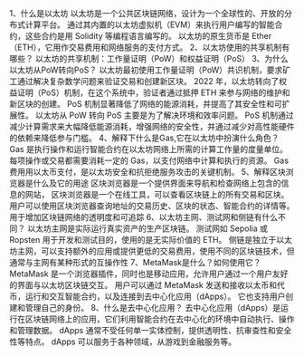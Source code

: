 1、什么是以太坊
    <!-- 以太坊是一个具有广阔愿景的公共区块链网络，它是一个全球网络，能够在以太坊虚拟机EVM上运行程序，程序是用名位
    Solidity的语言为EVM编写的，网络使用一种以太坊（ETH）的加密货币来补偿维护网络人员，通杀也作为进行交易的价值代币在网络上 -->
    以太坊是一个公共区块链网络，设计为一个全球性的、开放的分布式计算平台。
    通过其内置的以太坊虚拟机（EVM）来执行用户编写的智能合约，这些合约是用 Solidity 等编程语言编写的。
    以太坊的原生货币是 Ether（ETH），它用作交易费用和网络服务的支付方式。
2、以太坊使用的共享机制有哪些？
    以太坊的共享机制：工作量证明（PoW）和权益证明（PoS）
3、为什么以太坊从PoW转向PoS？
    以太坊最初使用工作量证明（PoW）共识机制，要求矿工通过解决复杂数学问题来验证交易和创建新区块。
    2022 年，以太坊转向了权益证明（PoS）机制，在这个系统中，验证者通过抵押 ETH 来参与网络的维护和新区块的创建。
    PoS 机制显著降低了网络的能源消耗，并提高了其安全性和可扩展性。
    以太坊从 PoW 转向 PoS 主要是为了解决环境和效率问题。
    PoS 机制通过减少计算需求来大幅降低能源消耗，增强网络的安全性，并通过减少对高性能硬件的依赖来降低参与门槛。
4、解释下什么是Gas,它在以太坊中扮演什么角色？
    Gas 是执行操作和运行智能合约在以太坊网络上所需的计算工作量的度量单位。
    每项操作或交易都需要消耗一定的 Gas，以支付网络中计算和执行的资源。
    Gas 费用用以太币支付，是以太坊安全和抗拒绝服务攻击的关键机制。
5、解释区块浏览器是什么及它的用途
    区块浏览器是一个提供界面来导航和检查网络上包含的信息的网站，
    区块浏览器是一个在线工具，可以查看区块链上的所有交易和区块。
    用户可以使用区块浏览器查询地址的交易历史、区块的状态、智能合约的详情等。
    用于增加区块链网络的透明度和可追踪
6、以太坊主网、测试网和侧链有什么不同？
    以太坊主网是实际运行真实资产的生产区块链。
    测试网如 Sepolia 或 Ropsten 用于开发和测试目的，使用的是无实际价值的 ETH。
    侧链是独立于以太坊主网，可以支持额外的应用或提供更低的交易费用，使用不同的区块链技术，但通常与主网有某种形式的互操作性
7、MetaMask是什么？如何使用它？
    MetaMask 是一个浏览器插件，同时也是移动应用，允许用户通过一个用户友好的界面与以太坊区块链交互。
    用户可以通过 MetaMask 发送和接收以太币和代币，运行和交互智能合约，以及连接到去中心化应用（dApps）。
    它也支持用户创建和管理自己的身份。
8、什么是去中心化应用？
    去中心化应用（dApps）是运行在区块链网络上的应用，它们利用智能合约在去中心化的环境中自动执行、操作和管理数据。
    dApps 通常不受任何单一实体控制，提供透明性、抗审查性和安全性等特点。
    dApps 可以服务于各种领域，从游戏到金融服务等。
